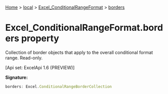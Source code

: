 [Home](./index) &gt; [local](local.md) &gt; [Excel\_ConditionalRangeFormat](local.excel_conditionalrangeformat.md) &gt; [borders](local.excel_conditionalrangeformat.borders.md)

# Excel\_ConditionalRangeFormat.borders property

Collection of border objects that apply to the overall conditional format range. Read-only. 

 \[Api set: ExcelApi 1.6 (PREVIEW)\]

**Signature:**
```javascript
borders: Excel.ConditionalRangeBorderCollection
```
